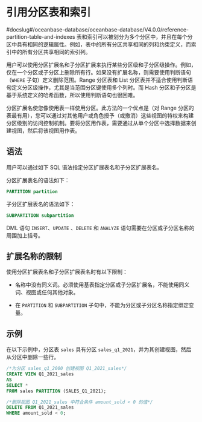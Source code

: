 引用分区表和索引 
=============================
#docslug#/oceanbase-database/oceanbase-database/V4.0.0/reference-partition-table-and-indexes
表和索引可以被划分为多个分区中，并且在每个分区中具有相同的逻辑属性。例如，表中的所有分区共享相同的列和约束定义，而索引中的所有分区共享相同的索引列。

用户可以使用分区扩展名和子分区扩展来执行某些分区级和子分区级操作。例如，仅在一个分区或子分区上删除所有行。如果没有扩展名称，则需要使用判断语句（`WHERE` 子句）定义删除范围。Range 分区表和 List 分区表并不适合使用判断语句定义分区级操作，尤其是当范围分区键使用多个列时。而 Hash 分区和子分区是基于系统定义的哈希函数，所以使用判断语句也很困难。

分区扩展名使您像使用表一样使用分区。此方法的一个优点是（对 Range 分区的表最有用），您可以通过对其他用户或角色授予（或撤消）这些视图的特权来构建分区级别的访问控制机制。要将分区用作表，需要通过从单个分区中选择数据来创建视图，然后将该视图用作表。

语法 
--------------

用户可以通过如下 SQL 语法指定分区扩展表名和子分区扩展表名。

分区扩展表名的语法如下：

```sql
PARTITION partition
```



子分区扩展表名的语法如下：

```sql
SUBPARTITION subpartition
```



DML 语句 `INSERT`、`UPDATE` 、`DELETE` 和 `ANALYZE` 语句需要在分区或子分区名称的周围加上括号。

扩展名称的限制 
-------------------

使用分区扩展表名和子分区扩展表名时有以下限制：

* 名称中没有同义词。必须使用基表指定分区或子分区扩展名，不能使用同义词、视图或任何其他对象。

  

* 在 `PARTITION` 和 `SUBPARTITION` 子句中，不能为分区或子分区名称指定绑定变量。

  




示例 
--------------

在以下示例中，分区表 `sales` 具有分区 `sales_q1_2021`，并为其创建视图，然后从分区中删除一些行。

```sql
/*为分区 sales_q1_2000 创建视图 Q1_2021_sales*/
CREATE VIEW Q1_2021_sales
AS
SELECT *
FROM sales PARTITION (SALES_Q1_2021);

/*删除视图 Q1_2021_sales 中符合条件 amount_sold < 0 的值*/
DELETE FROM Q1_2021_sales
WHERE amount_sold < 0;
```


